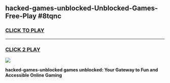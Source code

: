
## hacked-games-unblocked-Unblocked-Games-Free-Play #8tqnc
<h3>
<a href="https://us.freeplayer.one?title=hacked-games-unblocked&ref=9M">CLICK TO PLAY</a></h3>
<hr>

<h3>
<a href="https://us.freeplayer.one?title=hacked-games-unblocked&ref=9M">CLICK 2 PLAY</a>
  
</h3>

<a href="https://us.freeplayer.one?title=hacked-games-unblocked&ref=9M"><img src="https://clearcache.store/games.png"></a>


**hacked-games-unblocked games unblocked: Your Gateway to Fun and Accessible Online Gaming**
